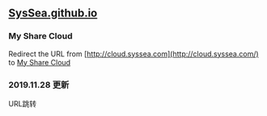 ## [SysSea.github.io](http://SysSea.github.io/)

### My Share Cloud

Redirect the URL from [http://cloud.syssea.com](http://cloud.syssea.com/) to [My Share Cloud](https://cloud.189.cn/t/yY3y22UrYbYj)

### 2019.11.28 更新

URL跳转
